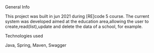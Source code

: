 General Info

This project was built in jun 2021 during [RE]code 5 course.
The current system was developed aimed at the education area,allowing the user to create,read(list),update and delete the data of a school, for example.

Technologies used

Java, Spring, Maven, Swagger
